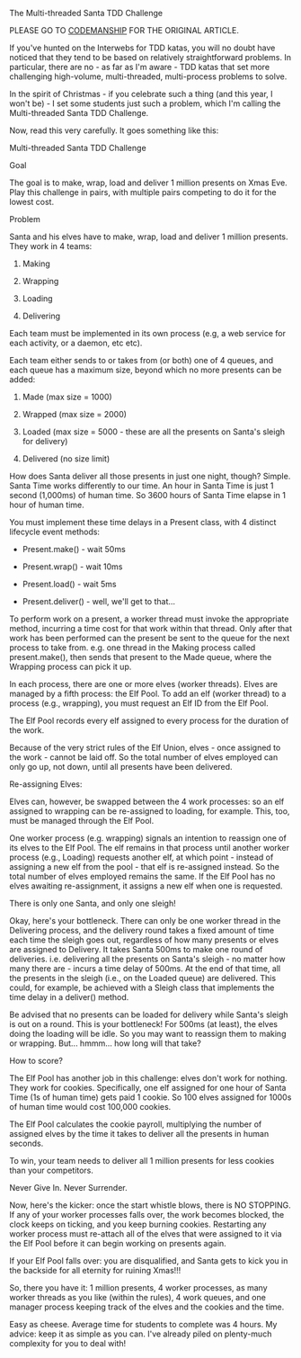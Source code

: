 The Multi-threaded Santa TDD Challenge

PLEASE GO TO [CODEMANSHIP](http://codemanship.co.uk/parlezuml/blog/?postid=1337) FOR THE ORIGINAL ARTICLE.

If you've hunted on the Interwebs for TDD katas, you will no doubt have noticed that they tend to be based on relatively straightforward problems. In particular, there are no - as far as I'm aware - TDD katas that set more challenging high-volume, multi-threaded, multi-process problems to solve.

In the spirit of Christmas - if you celebrate such a thing (and this year, I won't be) - I set some students just such a problem, which I'm calling the Multi-threaded Santa TDD Challenge.

Now, read this very carefully. It goes something like this:

Multi-threaded Santa TDD Challenge


Goal


The goal is to make, wrap, load and deliver 1 million presents on Xmas Eve. Play this challenge in pairs, with multiple pairs competing to do it for the lowest cost.

Problem


Santa and his elves have to make, wrap, load and deliver 1 million presents. They work in 4 teams:

1. Making

2. Wrapping

3. Loading

4. Delivering

Each team must be implemented in its own process (e.g, a web service for each activity, or a daemon, etc etc).

Each team either sends to or takes from (or both) one of 4 queues, and each queue has a maximum size, beyond which no more presents can be added:

1. Made (max size = 1000)

2. Wrapped (max size = 2000)

3. Loaded (max size = 5000 - these are all the presents on Santa's sleigh for delivery)

4. Delivered (no size limit)

How does Santa deliver all those presents in just one night, though? Simple. Santa Time works differently to our time. An hour in Santa Time is just 1 second (1,000ms) of human time. So 3600 hours of Santa Time elapse in 1 hour of human time.

You must implement these time delays in a Present class, with 4 distinct lifecycle event methods:

* Present.make() - wait 50ms

* Present.wrap() - wait 10ms

* Present.load() - wait 5ms

* Present.deliver() - well, we'll get to that...

To perform work on a present, a worker thread must invoke the appropriate method, incurring a time cost for that work within that thread. Only after that work has been performed can the present be sent to the queue for the next process to take from. e.g. one thread in the Making process called present.make(), then sends that present to the Made queue, where the Wrapping process can pick it up.

In each process, there are one or more elves (worker threads). Elves are managed by a fifth process: the Elf Pool. To add an elf (worker thread) to a process (e.g., wrapping), you must request an Elf ID from the Elf Pool.

The Elf Pool records every elf assigned to every process for the duration of the work.

Because of the very strict rules of the Elf Union, elves - once assigned to the work - cannot be laid off. So the total number of elves employed can only go up, not down, until all presents have been delivered.

Re-assigning Elves:

Elves can, however, be swapped between the 4 work processes: so an elf assigned to wrapping can be re-assigned to loading, for example. This, too, must be managed through the Elf Pool. 

One worker process (e.g. wrapping) signals an intention to reassign one of its elves to the Elf Pool. The elf remains in that process until another worker process (e.g., Loading) requests another elf, at which point - instead of assigning a new elf from the pool - that elf is re-assigned instead. So the total number of elves employed remains the same. If the Elf Pool has no elves awaiting re-assignment, it assigns a new elf when one is requested.

There is only one Santa, and only one sleigh! 

Okay, here's your bottleneck. There can only be one worker thread in the Delivering process, and the delivery round takes a fixed amount of time each time the sleigh goes out, regardless of how many presents or elves are assigned to Delivery. It takes Santa 500ms to make one round of deliveries. i.e. delivering all the presents on Santa's sleigh - no matter how many there are - incurs a time delay of 500ms. At the end of that time, all the presents in the sleigh (i.e., on the Loaded queue) are delivered. This could, for example, be achieved with a Sleigh class that implements the time delay in a deliver() method.

Be advised that no presents can be loaded for delivery while Santa's sleigh is out on a round. This is your bottleneck! For 500ms (at least), the elves doing the loading will be idle. So you may want to reassign them to making or wrapping. But... hmmm... how long will that take?

How to score?

The Elf Pool has another job in this challenge: elves don't work for nothing. They work for cookies. Specifically, one elf assigned for one hour of Santa Time (1s of human time) gets paid 1 cookie. So 100 elves assigned for 1000s of human time would cost 100,000 cookies.

The Elf Pool calculates the cookie payroll, multiplying the number of assigned elves by the time it takes to deliver all the presents in human seconds.

To win, your team needs to deliver all 1 million presents for less cookies than your competitors.

Never Give In. Never Surrender.

Now, here's the kicker: once the start whistle blows, there is NO STOPPING. If any of your worker processes falls over, the work becomes blocked, the clock keeps on ticking, and you keep burning cookies. Restarting any worker process must re-attach all of the elves that were assigned to it via the Elf Pool before it can begin working on presents again.

If your Elf Pool falls over: you are disqualified, and Santa gets to kick you in the backside for all eternity for ruining Xmas!!!

So, there you have it: 1 million presents, 4 worker processes, as many worker threads as you like (within the rules), 4 work queues, and one manager process keeping track of the elves and the cookies and the time.

Easy as cheese. Average time for students to complete was 4 hours. My advice: keep it as simple as you can. I've already piled on plenty-much complexity for you to deal with!
